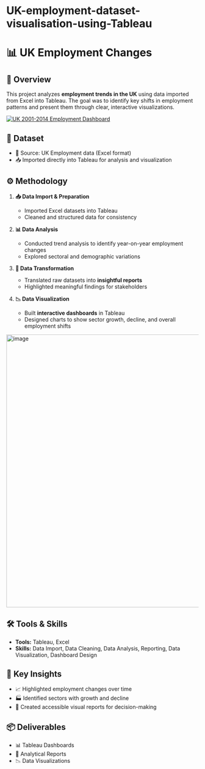 # UK-employment-dataset-visualisation-using-Tableau
# 📊 UK Employment Changes  

## 🔎 Overview  
This project analyzes **employment trends in the UK** using data imported from Excel into Tableau. The goal was to identify key shifts in employment patterns and present them through clear, interactive visualizations.  
<div class='tableauPlaceholder' id='viz1759149293602' style='position: relative'><noscript><a href='#'><img alt='UK 2001-2014 Employment Dashboard ' src='https:&#47;&#47;public.tableau.com&#47;static&#47;images&#47;EM&#47;EMSIDataset-Ibrahim&#47;Dashboard1&#47;1_rss.png' style='border: none' /></a></noscript><object class='tableauViz'  style='display:none;'><param name='host_url' value='https%3A%2F%2Fpublic.tableau.com%2F' /> <param name='embed_code_version' value='3' /> <param name='site_root' value='' /><param name='name' value='EMSIDataset-Ibrahim&#47;Dashboard1' /><param name='tabs' value='no' /><param name='toolbar' value='yes' /><param name='static_image' value='https:&#47;&#47;public.tableau.com&#47;static&#47;images&#47;EM&#47;EMSIDataset-Ibrahim&#47;Dashboard1&#47;1.png' /> <param name='animate_transition' value='yes' /><param name='display_static_image' value='yes' /><param name='display_spinner' value='yes' /><param name='display_overlay' value='yes' /><param name='display_count' value='yes' /><param name='language' value='en-GB' /></object></div>                

## 📂 Dataset  
- 📑 Source: UK Employment data (Excel format)  
- 📥 Imported directly into Tableau for analysis and visualization  

## ⚙️ Methodology  
1. **📥 Data Import & Preparation**  
   - Imported Excel datasets into Tableau  
   - Cleaned and structured data for consistency  

2. **📊 Data Analysis**  
   - Conducted trend analysis to identify year-on-year employment changes  
   - Explored sectoral and demographic variations  

3. **📝 Data Transformation**  
   - Translated raw datasets into **insightful reports**  
   - Highlighted meaningful findings for stakeholders  

4. **📉 Data Visualization**  
   - Built **interactive dashboards** in Tableau  
   - Designed charts to show sector growth, decline, and overall employment shifts
  
<img width="1436" height="714" alt="image" src="https://github.com/user-attachments/assets/8ac5b23c-296c-4f2a-af58-ce72e59222e4" />


## 🛠️ Tools & Skills  
- **Tools:** Tableau, Excel  
- **Skills:** Data Import, Data Cleaning, Data Analysis, Reporting, Data Visualization, Dashboard Design  

## 📌 Key Insights  
- 📈 Highlighted employment changes over time  
- 🏭 Identified sectors with growth and decline  
- 📑 Created accessible visual reports for decision-making  

## 📦 Deliverables  
- 📊 Tableau Dashboards  
- 📝 Analytical Reports  
- 📉 Data Visualizations  
